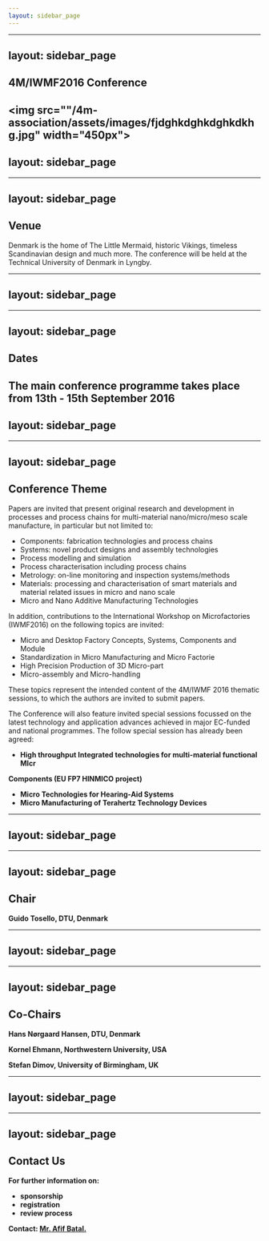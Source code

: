 ```yaml
---
layout: sidebar_page
---
```


---
layout: sidebar_page
---

## 4M/IWMF2016 Conference

<img src=""/4m-association/assets/images/fjdghkdghkdghkdkhg.jpg" width="450px">
---
layout: sidebar_page
---

---
layout: sidebar_page
---

## Venue

Denmark is the home of The Little Mermaid, historic Vikings, timeless Scandinavian design and much more. The conference will be held at the Technical University of Denmark in Lyngby.

---
layout: sidebar_page
---

---
layout: sidebar_page
---

## Dates

The main conference programme takes place from 13th - 15th September 2016
---
layout: sidebar_page
---

---
layout: sidebar_page
---

## Conference Theme


Papers are invited that present original research and development in processes and process chains for multi-material nano/micro/meso scale manufacture, in particular but not limited to:
<ul>
    <li>Components: fabrication technologies and process chains</li>
    <li>Systems: novel product designs and assembly technologies</li>
    <li>Process modelling and simulation</li>
    <li>Process characterisation including process chains</li>
    <li>Metrology: on-line monitoring and inspection systems/methods</li>
    <li>Materials: processing and characterisation of smart materials and material related issues in micro and nano scale</li>
    <li>Micro and Nano Additive Manufacturing Technologies</li>
</ul>
    
In addition, contributions to the International Workshop on Microfactories (IWMF2016) on the following topics are invited:

<ul>
  <li>Micro and Desktop Factory Concepts, Systems, Components and Module</li>
  <li>Standardization in Micro Manufacturing and Micro Factorie</li>
  <li>High Precision Production of 3D Micro-part</li>
  <li>Micro-assembly and Micro-handling</li>
</ul>

These topics represent the intended content of the 4M/IWMF 2016 thematic sessions, to which the
authors are invited to submit papers. 

The Conference will also feature invited special sessions focussed
on the latest technology and application advances achieved in major EC-funded and national
programmes. The follow special session has already been agreed:
<ul>
  <li><strong>High throughput Integrated technologies for multi-material functional MIcr</li>
</ul>
  
<strong>Components</strong> (EU FP7 HINMICO project)
  
<ul>
  <li><strong>Micro Technologies for Hearing-Aid Systems</strong></li>
  <li><strong>Micro Manufacturing of Terahertz Technology Devices</strong></li>
</ul>
  
---
layout: sidebar_page
---

---
layout: sidebar_page
---

## Chair

Guido Tosello, DTU, Denmark 

---
layout: sidebar_page
---

---
layout: sidebar_page
---

## Co-Chairs


Hans Nørgaard Hansen, DTU, Denmark

Kornel Ehmann, Northwestern University, USA

Stefan Dimov, University of Birmingham, UK

---
layout: sidebar_page
---

---
layout: sidebar_page
---

## Contact Us


For further information on:

- sponsorship
- registration
- review process

 
Contact: <a href="mailto:a.batal@bham.ac.uk">Mr. Afif Batal.</strong></a>